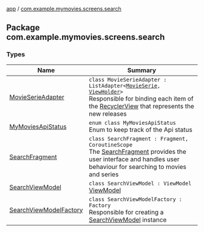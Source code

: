 [app](../index.md) / [com.example.mymovies.screens.search](./index.md)

## Package com.example.mymovies.screens.search

### Types

| Name | Summary |
|---|---|
| [MovieSerieAdapter](-movie-serie-adapter/index.md) | `class MovieSerieAdapter : ListAdapter<`[`MovieSerie`](../com.example.mymovies.models/-movie-serie/index.md)`, `[`ViewHolder`](-movie-serie-adapter/-view-holder/index.md)`>`<br>Responsible for binding each item of the [RecyclerView](#) that represents the new releases |
| [MyMoviesApiStatus](-my-movies-api-status/index.md) | `enum class MyMoviesApiStatus`<br>Enum to keep track of the Api status |
| [SearchFragment](-search-fragment/index.md) | `class SearchFragment : Fragment, CoroutineScope`<br>The [SearchFragment](-search-fragment/index.md) provides the user interface and handles user behaviour for searching to movies and series |
| [SearchViewModel](-search-view-model/index.md) | `class SearchViewModel : ViewModel`<br>[ViewModel](#) |
| [SearchViewModelFactory](-search-view-model-factory/index.md) | `class SearchViewModelFactory : Factory`<br>Responsible for creating a [SearchViewModel](-search-view-model/index.md) instance |
